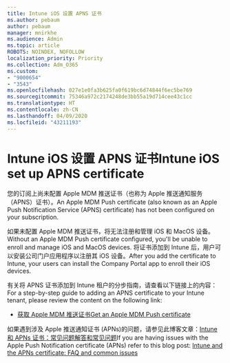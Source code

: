 ```yaml
---
title: Intune iOS 设置 APNS 证书
ms.author: pebaum
author: pebaum
manager: mnirkhe
ms.audience: Admin
ms.topic: article
ROBOTS: NOINDEX, NOFOLLOW
localization_priority: Priority
ms.collection: Adm_O365
ms.custom:
- "9000654"
- "3543"
ms.openlocfilehash: 027e1e0fa3b625fa0f619bc6d74844f6ec5be769
ms.sourcegitcommit: 75346a972c2174248de3bb55a19d714cee43c1cc
ms.translationtype: HT
ms.contentlocale: zh-CN
ms.lasthandoff: 04/09/2020
ms.locfileid: "43211193"
---
```

# <a name="intune-ios-set-up-apns-certificate"></a><span data-ttu-id="6d45f-102">Intune iOS 设置 APNS 证书</span><span class="sxs-lookup"><span data-stu-id="6d45f-102">Intune iOS set up APNS certificate</span></span>

<span data-ttu-id="6d45f-103">您的订阅上尚未配置 Apple MDM 推送证书（也称为 Apple 推送通知服务 （APNS）证书）。</span><span class="sxs-lookup"><span data-stu-id="6d45f-103">An Apple MDM Push certificate (also known as an Apple Push Notification Service (APNS) certificate) has not been configured on your subscription.</span></span>

<span data-ttu-id="6d45f-104">如果未配置 Apple MDM 推送证书，将无法注册和管理 iOS 和 MacOS 设备。</span><span class="sxs-lookup"><span data-stu-id="6d45f-104">Without an Apple MDM Push certificate configured, you'll be unable to enroll and manage iOS and MacOS devices.</span></span> <span data-ttu-id="6d45f-105">将证书添加到 Intune 后，用户可以安装公司门户应用程序以注册其 iOS 设备。</span><span class="sxs-lookup"><span data-stu-id="6d45f-105">After you add the certificate to Intune, your users can install the Company Portal app to enroll their iOS devices.</span></span>

<span data-ttu-id="6d45f-106">有关将 APNS 证书添加到 Intune 租户的分步指南，请查看以下链接上的内容：</span><span class="sxs-lookup"><span data-stu-id="6d45f-106">For a step-by-step guide to adding an APNS certificate to your Intune tenant, please review the content on the following link:</span></span>

- [<span data-ttu-id="6d45f-107">获取 Apple MDM 推送证书</span><span class="sxs-lookup"><span data-stu-id="6d45f-107">Get an Apple MDM Push certificate</span></span>](https://docs.microsoft.com/mem/intune/enrollment/apple-mdm-push-certificate-get)

<span data-ttu-id="6d45f-108">如果遇到涉及 Apple 推送通知证书 (APNs)的问题，请参见此博客文章：[Intune 和 APNs 证书：常见问题解答和常见问题](https://techcommunity.microsoft.com/t5/Intune-Customer-Success/Intune-and-the-APNs-certificate-FAQ-and-common-issues/ba-p/280121)</span><span class="sxs-lookup"><span data-stu-id="6d45f-108">If you are having issues with the Apple Push Notification certificate (APNs) refer to this blog post: [Intune and the APNs certificate: FAQ and common issues](https://techcommunity.microsoft.com/t5/Intune-Customer-Success/Intune-and-the-APNs-certificate-FAQ-and-common-issues/ba-p/280121)</span></span>

